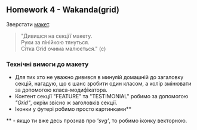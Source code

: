 ## Homework 4 - Wakanda(grid)

Зверстати [макет](<https://www.figma.com/file/uNbF0S9mFdBgKWWpDhslZg/HW-2-%7C-Wakanda?node-id=0%3A1&t=Od34Z2HOcmlekDdI-0>).

>"Дивишся на секцїї макету.</br>
> Руки за лінійкою тянуться.</br>
> Сітка Grid очима малюється." (c)

### Технічні вимоги до макету

- Для тих хто не уважно дивився в минулій домашній до загаловку секцій, нагадую, що є шанс зробити один класом, а колір змінювати за допомогою класа-модифікатора.
- Контент секції "FEATURE" та "TESTIMONIAL" робимо за допомогою _"Grid"_, окрім звісно ж заголовків секції.
- Іконки у футері робимо просто картинками**

** - якщо ти вже десь прознав про _'svg'_, то робимо іконку векторною.
